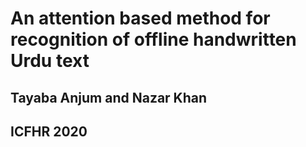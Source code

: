 # An attention based method for recognition of offline handwritten Urdu text
## Tayaba Anjum and Nazar Khan
## ICFHR 2020
